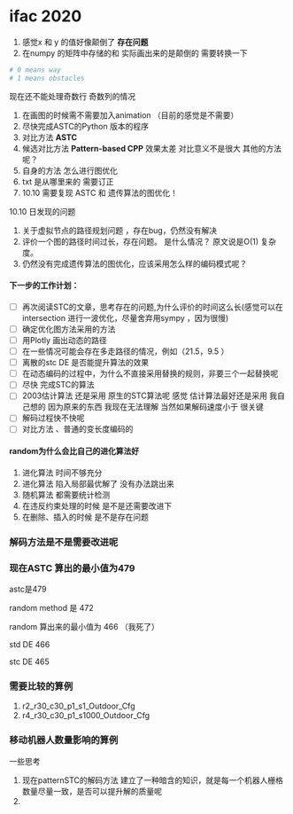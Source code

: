 # ifac 2020



1. 感觉x 和 y 的值好像颠倒了 **存在问题**
2. 在numpy 的矩阵中存储的和 实际画出来的是颠倒的 需要转换一下

```python
# 0 means way
# 1 means obstacles
```

现在还不能处理奇数行 奇数列的情况



1. 在画图的时候需不需要加入animation （目前的感觉是不需要）
2. 尽快完成ASTC的Python 版本的程序
3. 对比方法 **ASTC**  
4. 候选对比方法 **Pattern-based CPP** 效果太差 对比意义不是很大 其他的方法呢？ 
5. 自身的方法 怎么进行图优化
6. txt  是从哪里来的 需要订正
7. 10.10 需要复现 ASTC 和 遗传算法的图优化！



10.10 日发现的问题

1. 关于虚拟节点的路径规划问题 ，存在bug，仍然没有解决
2. 评价一个图的路径时间过长，存在问题。 是什么情况？ 原文说是O(1) 复杂度。
3.  仍然没有完成遗传算法的图优化，应该采用怎么样的编码模式呢？



#### 下一步的工作计划：

- [ ] 再次阅读STC的文章，思考存在的问题,为什么评价的时间这么长(感觉可以在intersection 进行一波优化，尽量舍弃用sympy ，因为很慢)
- [ ] 确定优化图方法采用的方法
- [ ] 用Plotly 画出动态的路径
- [ ] 在一些情况可能会存在多走路径的情况，例如（21.5，9.5 ）
- [ ] 离散的stc DE 是否能提升算法的效果
- [ ] 在动态编码的过程中，为什么不直接采用替换的规则，非要三个一起替换呢
- [ ] 尽快 完成STC的算法
- [ ] 2003估计算法 还是采用 原生的STC算法呢 感觉 估计算法最好还是采用 我自己想的 因为原来的东西 我现在无法理解 当然如果解码速度小于 很关键 
- [ ] 解码过程快不快呢
- [ ] 对比方法 、普通的变长度编码的

#### random为什么会比自己的进化算法好

1. 进化算法 时间不够充分
2. 进化算法 陷入局部最优解了 没有办法跳出来
3. 随机算法  都需要统计检测 
4. 在违反约束处理的时候  是不是还需要改进下
5. 在删除、插入的时候 是不是存在问题



### 解码方法是不是需要改进呢





### 现在ASTC 算出的最小值为479

astc是479

random method  是 472

random 算出来的最小值为 466 （我死了）

std DE 466

stc DE 465







### 需要比较的算例

1. r2_r30_c30_p1_s1_Outdoor_Cfg
2. r4_r30_c30_p1_s1000_Outdoor_Cfg







### 移动机器人数量影响的算例









一些思考

1. 现在patternSTC的解码方法 建立了一种暗含的知识，就是每一个机器人栅格数量尽量一致，是否可以提升解的质量呢
2. 

